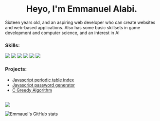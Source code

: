 <h1 style="text-align: center;"> Heyo, I'm Emmanuel Alabi. </h1>
<p>Sixteen years old, and an aspiring web developer who can create websites and web-based applications. Also has some basic skillsets in game development and computer science, and an interest in AI</p>

### Skills:
<div align="left">
<img src="https://img.shields.io/badge/-HTML-red?style=for-the-badge&logo=html5&logoColor=white&labelColor=black">
<img src="https://img.shields.io/badge/-CSS-red?style=for-the-badge&logo=css3&logoColor=white&labelColor=black">
<img src="https://img.shields.io/badge/-PHP-red?style=for-the-badge&logo=php&logoColor=white&labelColor=black">
<img src="https://img.shields.io/badge/-JavaScript-red?style=for-the-badge&logo=javascript&logoColor=white&labelColor=black">
<img src="https://img.shields.io/badge/-Lua-red?style=for-the-badge&logo=Lua&logoColor=white&labelColor=black">
<img src="https://img.shields.io/badge/-C-red?style=for-the-badge&logo=C&logoColor=white&labelColor=black">
</div>

### Projects:
- [Javascript periodic table index](https://github.com/Emman29/periodictableindex)
- [Javascript password generator](https://emman29.github.io/passwordgenerator/)
- [C Greedy Algorithm](https://github.com/Emman29/GreedyAlgorithmC)

<br>
<img src="https://github-readme-stats.vercel.app/api/top-langs/?username=emman29&langs_count=8&layout=compact&hide_border=true&bg_color=161B22&text_color=c9d1d9&title_color=50a6ff&icon_color=3572a5&card_width=445"/>

![Emmauel's GitHub stats](https://github-readme-stats.vercel.app/api?username=emman29&show_icons=true&theme=dark)





<!--
**Emman29/emman29** is a ✨ _special_ ✨ repository because its `README.md` (this file) appears on your GitHub profile.

Here are some ideas to get you started:

- 🔭 I’m currently working on ...
- 🌱 I’m currently learning ...
- 👯 I’m looking to collaborate on ...
- 🤔 I’m looking for help with responsie w
- 💬 Ask me about ...
- 📫 How to reach me: ...
- 😄 Pronouns: ...
- ⚡ Fun fact: ...
-->
